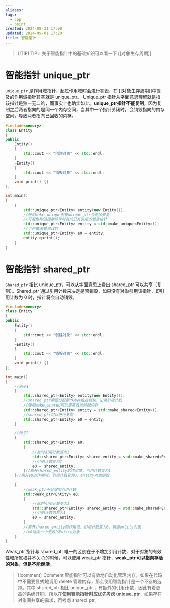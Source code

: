 ```yaml
---
aliases: 
tags:
  - cpp
  - point
created: 2024-08-31 17:00
updated: 2024-09-01 17:20
title: 智能指针
---
```


> [!TIP] TIP💡 
>  关于智能指针中的基础知识可以看一下 [[对象生存周期]]
# 智能指针 unique_ptr
`unique_ptr` 是作用域指针，超过作用域时会进行销毁，在 [[对象生存周期]]中提及的作用域指针其实就是 unique_ptr。
Unique_ptr 指针从字面意思理解就是指该指针是独一无二的，而事实上也确实如此。**unique_ptr指针不能复制**，因为复制之后两者指向的是同一个内存空间，当其中一个指针关闭时，会销毁指向的内存空间，导致两者指向已回收的内存。
```cpp
#include<memory>
class Entity
{
public:
    Entity()
    {
        std::cout << "创建对象" << std::endl;
    }
    ~Entity()
    {
        std::cout << "销毁对象" << std::endl;
    }
    void print() {}
};

int main()
{
    {
        std::unique_ptr<Entity> entity(new Entity());
        //使用make_unique创建unique_ptr会更加安全
        //可避免构造函数异常时变成没有引用的悬空指针
        std::unique_ptr<Entity> entity = std::make_unique<Entity>();
		//下列做法是错误的
		std::unique_ptr<Entity> e0 = entity;    
        entity->print();
    }
}
```
# 智能指针 shared_ptr
`Shared_ptr` 相比 unique_ptr，可以从字面意思上看出 shared_ptr 可以共享（复制）。Shared_ptr 通过引用计数来决定是否销毁，如果没有对象引用该指针，即引用计数为 0 时，指针将会自动销毁。

```cpp
#include<memory>
class Entity
{
public:
    Entity()
    {
        std::cout << "创建对象" << std::endl;
    }
    ~Entity()
    {
        std::cout << "销毁对象" << std::endl;
    }
    void print() {}
};

int main()
{
	//例子1
    {
        std::shared_ptr<Entity> entity(new Entity());
		//shared_ptr需要分配额外内存给控制块，记录引用计数
		//使用make_shared可以更高效地分配内存
        std::shared_ptr<Entity> entity = std::make_shared<Entity>();
		//shared_ptr可以进行复制
		std::shared_ptr<Entity> e0 = entity;
    }

	//例子2
	{
		std::shared_ptr<Entity> e0;
		{
			//此时引用计数变为1
			std::shared_ptr<Entity> shared_entity = std::make_shared<Entity>();
			//引用计数变为2
			e0 = shared_entity;
		}//离开shared_entity的作用域，引用计数变为1
	}//离开e0的作用域，引用计数变为0，entity对象销毁

	{
		//weak_ptr不会增加引用计数
		std::weak_ptr<Entity> e0;
	    {
	  		//此时引用计数变为1
	  		std::shared_ptr<Entity> shared_entity = std::make_shared<Entity>();
	  		//引用计数仍然为1
	  		e0 = shared_entity;
	  	}
	  	//离开shared_entity的作用域，引用计数变为0，销毁entity对象
	  	//e0指向一个无效的Entity对象
	}
}
```
Weak_ptr 指针与 shared_ptr 唯一的区别在于不增加引用计数，对于对象的有效性和所属权并不关心的时候，可以使用 weak_ptr 指针，**weak_ptr 可以指向存活的对象，但是不能保活**。
> [!comment] Comment 
>  智能指针可以有效地自动化管理内存，如果在代码中不需要显式地调用 delete 管理内存，那么使用智能指针是一个不错的选择。其中 shared_ptr 相比 unique_ptr ，有额外的引用计数，因此有着更高的系统开销，所以在**使用智能指针时应优先考虑 unique_ptr**，如果存在对象间共享的需求，再考虑 shared_ptr。
